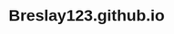 # Breslay123.github.io
<!DOCTYPE html>
<html lang="en">
  <head>
    <meta charset="utf-8" />
    <meta name="viewport" content="width=device-width, initial-scale=1" />
    <link rel="stylesheet" href="https://www.w3schools.com/w3css/4/w3.css" />
    <link rel="stylesheet" href="https://fonts.googleapis.com/css?family=Syne"/>
    <title>Links website</title>
    <style>
      body {
        background-image: url(https://images.unsplash.com/photo-1534796636912-3b95b3ab5986?ixlib=rb-1.2.1&ixid=MnwxMjA3fDB8MHxwaG90by1wYWdlfHx8fGVufDB8fHx8&auto=format&fit=crop&w=1742&q=80); /* The image used for background*/
        background-repeat: no-repeat; /* Do not repeat the image */
        background-position: center; /* Center the image */
        background-size: cover; /* Resize the background image to cover the entire container */
        font-family: "Syne", sans-serif;
      }

      .container {
        width: 100%;
        padding-right: 15px;
        padding-left: 15px;
        margin-right: auto;
        margin-left: auto;
      }

      .image-container {
        text-align: center;
        width: 100%;
      }

      .links-container {
        display: flex;
        flex-direction: column;
        justify-content: center;
        align-items: center;
        gap: 20px;
      }

      .link {
        min-width: 50% !important;
      }

      @media (min-width: 1200px) {
        .container {
          max-width: 1140px;
        }
      }
      @media (min-width: 992px) {
        .container {
          max-width: 960px;
        }
      }
      @media (min-width: 768px) {
        .container {
          max-width: 720px;
        }

        .link {
          width: 100%;
        }
      }
      @media (min-width: 576px) {
        .container {
          max-width: 540px;
        }
      }

      .w3-yellow,
      .w3-hover-purple:hover,
      .w3-text-black {
        color: rgba(255, 204, 217) !important;
        background-color: rgba(255, 255, 179, 0.3) !important;
      }
    </style>
  </head>

  <body class="w3-white">
    <!-- Content container -->
    <div class="container">
      <!-- Image and name container. Change to your picture here. -->
      <div class="image-container">
        <img
          src="https://images.unsplash.com/photo-1519699047748-de8e457a634e?ixlib=rb-1.2.1&ixid=MnwxMjA3fDB8MHxwaG90by1wYWdlfHx8fGVufDB8fHx8&auto=format&fit=crop&w=1160&q=80"
          class="w3-margin"
          alt="Person"
          max-width="100%"
          height="150px"
          style="border-radius: 50%"
        />

        <!-- Content. Add bio. -->
        <div class="w3-text-white">
          <p class="w3-large"><strong>My Proflio</strong></p>
        </div>

        <!-- Links section 1. Replace the # inside of the "" with your links. -->
        <div class="links-container">
          <a href="#" class="w3-button w3-hover-pink w3-large w3-round-xlarge w3-yellow link" target="_blank">Home</a>
          <a href="#" class="w3-button w3-hover-pink w3-large w3-round-xlarge w3-yellow link" target="_blank">About me</a>
          <a href="#" class="w3-button w3-hover-pink w3-large w3-round-xlarge w3-yellow link" target="_blank">Products</a>
          <a href="#" class="w3-button w3-hover-pink w3-large w3-round-xlarge w3-yellow link" target="_blank">Contact Me</a>
        </div>
      </div>
    </div>

    <!-- Blog entry. Change the text and link to your most recent post. -->
    <div class="w3-content w3-padding-32 w3-center" style="padding-right: 10px; padding-left: 10px; max-width: 600px">
      <p class="w3-text-white"><strong>Most recent blog post:</strong></p>
      <h3 class="w3-text-white">Title heading</h3>
      <h5 class="w3-text-white">Article description, 01.01.2022</h5>
      <p class="w3-text-white">
        Mauris neque quam, fermentum ut nisl vitae, convallis maximus nisl. Sed
        mattis nunc id lorem euismod placerat. Vivamus porttitor magna enim, ac
        accumsan tortor cursus at. Phasellus sed ultricies mi non congue ullam
        corper. Praesent tincidunt sed tellus ut rutrum. Sed vitae justo
        condimentum, porta lectus vitae, ultricies congue gravida diam non
        fringilla.
      </p>
      <div class="w3-row">
        <div class="w3-col m8 s12">
          <p>
            <button class="w3-button w3-yellow w3-padding-large w3-round-xlarge">
              <b>READ MORE »</b>
            </button>
          </p>
        </div>
        <div class="w3-col m4 w3-hide-small">
          <p>
            <span class="w3-padding-large w3-right w3-text-white">
              <b>Comments</b>
              <span class="w3-badge w3-yellow">
                3
              </span>
            </span>
          </p>
        </div>
      </div>
      <!-- Footer. This section contains an ad for W3Schools Spaces. You can leave it to support us. -->
      <footer class="w3-container w3-center w3-padding-48 w3-margin-top">
        <a class="w3-margin-bottom" href="https://www.w3schools.com/spaces" title="This website was made with W3schools Spaces. Make your own free website today!" target="_blank">
          <img style="filter: brightness(0) invert(1);" src="https://spaces.w3schools.com/logo_4x.png" width="50" height="50">
        </a> 
      <!-- End footer -->
      </footer>
    </div>
  </body>
</html>
